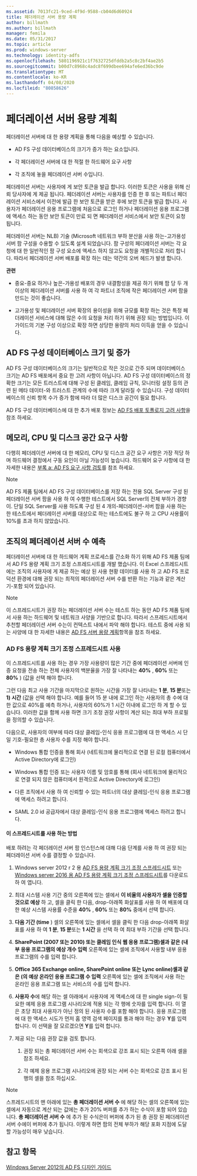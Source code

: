 ```yaml
---
ms.assetid: 7013fc21-9ced-4f9d-9588-cb04d6d60924
title: 페더레이션 서버 용량 계획
author: billmath
ms.author: billmath
manager: femila
ms.date: 05/31/2017
ms.topic: article
ms.prod: windows-server
ms.technology: identity-adfs
ms.openlocfilehash: 5801196921c1f7632725dfddb2a5c8c2bf4ae2b5
ms.sourcegitcommit: b00d7c8968c4adc8f699dbee694afe6ed36bc9de
ms.translationtype: MT
ms.contentlocale: ko-KR
ms.lasthandoff: 04/08/2020
ms.locfileid: "80858626"
---
```

# <a name="planning-for-federation-server-capacity"></a>페더레이션 서버 용량 계획

페더레이션 서버에 대 한 용량 계획을 통해 다음을 예상할 수 있습니다.  
  
-   AD FS 구성 데이터베이스의 크기가 증가 하는 요소입니다.  
  
-   각 페더레이션 서버에 대 한 적절 한 하드웨어 요구 사항  
  
-   각 조직에 놓을 페더레이션 서버 수입니다.  
  
페더레이션 서버는 사용자에 게 보안 토큰을 발급 합니다. 이러한 토큰은 사용을 위해 신뢰 당사자에 게 제공 됩니다. 페더레이션 서버는 사용자를 인증 한 후 또는 파트너 페더레이션 서비스에서 이전에 발급 한 보안 토큰을 받은 후에 보안 토큰을 발급 합니다. 사용자가 페더레이션 응용 프로그램에 처음으로 로그인 하거나 페더레이션 응용 프로그램에 액세스 하는 동안 보안 토큰이 만료 되 면 페더레이션 서비스에서 보안 토큰이 요청 됩니다.  
  
페더레이션 서버는 NLB\) 기술 \(Microsoft 네트워크 부하 분산을 사용 하는\-고가용성 서버 팜 구성을 수용할 수 있도록 설계 되었습니다. 팜 구성의 페더레이션 서버는 각 요청에 대 한 일반적인 팜 구성 요소에 액세스 하지 않고도 요청을 개별적으로 처리 합니다. 따라서 페더레이션 서버 배포를 확장 하는 데는 약간의 오버 헤드가 발생 합니다.  
  
**관련**  
  
-   중요\-중요 하거나 높은\-가용성 배포의 경우 내결함성을 제공 하기 위해 팜 당 두 개 이상의 페더레이션 서버를 사용 하 여 각 파트너 조직에 작은 페더레이션 서버 팜을 만드는 것이 좋습니다.  
  
-   고가용성 및 페더레이션 서버 확장의 용이성을 위해 규모를 확장 하는 것은 특정 페더레이션 서비스에 대해 많은 수의 요청을 처리 하기 위해 권장 되는 방법입니다. 이 가이드의 기본 구성 이상으로 확장 하면 상당한 용량의 처리 이득을 얻을 수 있습니다.  
  
## <a name="ad-fs-configuration-database-size-and-growth"></a>AD FS 구성 데이터베이스 크기 및 증가  
AD FS 구성 데이터베이스의 크기는 일반적으로 작은 것으로 간주 되며 데이터베이스 크기는 AD FS 배포에서 중요 한 고려 사항이 아닙니다.  AD FS 구성 데이터베이스의 정확한 크기는 모든 트러스트에 대해 구성 된 클레임, 클레임 규칙, 모니터링 설정 등의 관련 된 메타 데이터\-와 트러스트 관계의 수에 따라 크게 달라질 수 있습니다. 구성 데이터베이스의 신뢰 항목 수가 증가 함에 따라 더 많은 디스크 공간이 필요 합니다.  
  
AD FS 구성 데이터베이스에 대 한 추가 배포 정보는 [AD FS 배포 토폴로지 고려 사항](AD-FS-Deployment-Topology-Considerations.md)을 참조 하세요.  
  
## <a name="memory-cpu-and-disk-space-requirements"></a>메모리, CPU 및 디스크 공간 요구 사항  
다행히 페더레이션 서버에 대 한 메모리, CPU 및 디스크 공간 요구 사항은 가장 적당 하며 하드웨어 결정에서 구동 요인이 아닐 가능성이 높습니다. 하드웨어 요구 사항에 대 한 자세한 내용은 [부록 a: AD FS 요구 사항 검토](Appendix-A--Reviewing-AD-FS-Requirements.md)를 참조 하세요.  
  
> [!NOTE]  
> AD FS 제품 팀에서 AD FS 구성 데이터베이스를 저장 하는 전용 SQL Server 구성 된 페더레이션 서버 팜을 사용 하 여 수행한 테스트에서 SQL Server의 전체 부하가 경향이. 단일 SQL Server를 사용 하도록 구성 된 4 개의\-페더레이션\-서버 팜을 사용 하는 한 테스트에서 페더레이션 서버를 대상으로 하는 테스트에도 불구 하 고 CPU 사용률이 10%를 초과 하지 않았습니다.  
  
## <a name="estimate-the-number-of-federation-servers-for-your-organization"></a><a name="bk_estimatefs"></a>조직의 페더레이션 서버 수 예측  
페더레이션 서버에 대 한 하드웨어 계획 프로세스를 간소화 하기 위해 AD FS 제품 팀에서 AD FS 용량 계획 크기 조정 스프레드시트를 개발 했습니다. 이 Excel 스프레드시트에는 조직의 사용자에 게 제공 하는 예상 된 사용 현황 데이터를 사용 하 고 AD FS 프로덕션 환경에 대해 권장 되는 최적의 페더레이션 서버 수를 반환 하는 기능과 같은 계산기\-포함 되어 있습니다.  
  
> [!NOTE]  
> 이 스프레드시트가 권장 하는 페더레이션 서버 수는 테스트 하는 동안 AD FS 제품 팀에서 사용 하는 하드웨어 및 네트워크 사양을 기반으로 합니다. 따라서 스프레드시트에서 추천할 페더레이션 서버 수는이 컨텍스트 내에서 파악 해야 합니다.  테스트 중에 사용 되는 사양에 대 한 자세한 내용은 [AD FS 서버 용량 계획](Planning-for-AD-FS-Server-Capacity.md)항목을 참조 하세요.  
  
### <a name="using-the-ad-fs-capacity-planning-sizing-spreadsheet"></a>AD FS 용량 계획 크기 조정 스프레드시트 사용  
이 스프레드시트를 사용 하는 경우 가장 사용량이 많은 기간 중에 페더레이션 서버에 인증 요청을 전송 하는 전체 사용자의 백분율을 가장 잘 나타내는 **40%** , **60%** 또는 **80%** \) \(값을 선택 해야 합니다.  
  
그런 다음 최고 사용 기간을 마지막으로 원하는 시간을 가장 잘 나타내는 **1 분**, **15 분**또는 **1\) 시간** \(값을 선택 해야 합니다. 예를 들어 15 분 내에 로그인 하는 사용자의 총 수에 대 한 값으로 40%를 예측 하거나, 사용자의 60%가 1 시간 이내에 로그인 하 게 할 수 있습니다. 이러한 값을 함께 사용 하면 크기 조정 권장 사항이 계산 되는 최대 부하 프로필을 정의할 수 있습니다.  
  
다음으로, 사용자의 여부에 따라 대상 클레임\-인식 응용 프로그램에 대 한 액세스 시 단일 기호\-필요한 총 사용자 수를 지정 해야 합니다.  
  
-   Windows 통합 인증을 통해 회사 \(네트워크에 물리적으로 연결 된 로컬 컴퓨터에서 Active Directory에 로그인\)  
  
-   Windows 통합 인증 또는 사용자 이름 및 암호를 통해 \(회사 네트워크에 물리적으로 연결 되지 않은 컴퓨터에서 원격으로 Active Directory에 로그인\)  
  
-   다른 조직에서 사용 하 여 신뢰할 수 있는 파트너의 대상 클레임\-인식 응용 프로그램에 액세스 하려고 합니다.  
  
-   SAML 2.0 id 공급자에서 대상 클레임\-인식 응용 프로그램에 액세스 하려고 합니다.  
  
#### <a name="how-to-use-this-spreadsheet"></a>이 스프레드시트를 사용 하는 방법  
배포 하려는 각 페더레이션 서버 팜 인스턴스에 대해 다음 단계를 사용 하 여 권장 되는 페더레이션 서버 수를 결정할 수 있습니다.  
  
1.  Windows server 2012 r 2 용 [AD FS 용량 계획 크기 조정 스프레드시트](https://adfsdocs.blob.core.windows.net/adfs/ADFSCapacityPlanning.xlsx) 또는 [Windows server 2016 용 AD FS 용량 계획 크기 조정 스프레드시트](https://adfsdocs.blob.core.windows.net/adfs/ADFSCapacity2016.xlsx)를 다운로드 하 여 엽니다.
  
2.  최대 시스템 사용 기간 중의 오른쪽에 있는 셀에서 **이 비율의 사용자가 셀을 인증할 것으로 예상** 하 고, 셀을 클릭 한 다음, drop\-아래쪽 화살표를 사용 하 여 배포에 대 한 예상 시스템 사용률 수준을 **40%** , **60%** 또는 **80%** 중에서 선택 합니다.  
  
3.  **다음 기간 (time** ) 셀의 오른쪽에 있는 셀에서 셀을 클릭 한 다음 drop\-아래쪽 화살표를 사용 하 여 **1 분**, **15 분**또는 **1 시간** 을 선택 하 여 최대 부하 기간을 선택 합니다.  
  
4.  **SharePoint \(2007 또는 2010\) 또는 클레임 인식 웹 응용 프로그램\)셀과 같은 \(내부 응용 프로그램의 예상 개수 입력** 오른쪽에 있는 셀에 조직에서 사용할 내부 응용 프로그램의 수를 입력 합니다.  
  
5.  **Office 365 Exchange online, SharePoint online 또는 Lync online\)셀과 같은 \(의 예상 온라인 응용 프로그램 수 입력** 오른쪽에 있는 셀에 조직에서 사용 하는 온라인 응용 프로그램 또는 서비스의 수를 입력 합니다.  
  
6.  **사용자 수**에 해당 하는 셀 아래에서 사용자에 게 액세스에 대 한 single sign\-이 필요한 예제 응용 프로그램 시나리오에 적용 되는 각 행에 숫자를 입력 합니다. 이 열은 초당 최대 사용자가 아닌 정의 된 사용자 수를 포함 해야 합니다. 응용 프로그램에 대 한 액세스 시도가 먼저 홈 영역 검색 페이지를 통과 해야 하는 경우 **Y**를 입력 합니다. 이 선택을 잘 모르겠으면 **Y**를 입력 합니다.  
  
7.  제공 되는 다음 권장 값을 검토 합니다.  
  
    1.  권장 되는 총 페더레이션 서버 수는 회색으로 강조 표시 되는 오른쪽 아래 셀을 참조 하세요.  
  
    2.  각 예제 응용 프로그램 시나리오에 권장 되는 서버 수는 회색으로 강조 표시 된 행의 셀을 참조 하십시오.  
  
> [!NOTE]  
> 스프레드시트의 맨 아래에 있는 **총 페더레이션 서버 수** 에 해당 하는 셀의 오른쪽에 있는 셀에서 자동으로 계산 되는 값에는 추가 20% 버퍼를 추가 하는 수식이 포함 되어 있습니다. **총 페더레이션 서버 수** 에 추가 된 수식은이 버퍼에 추가 된 총 권장 된 페더레이션 서버 수에이 버퍼에 추가 됩니다. 이렇게 하면 팜의 전체 부하가 해당 포화 지점에 도달할 가능성이 매우 낮습니다.  
  
## <a name="see-also"></a>참고 항목
[Windows Server 2012의 AD FS 디자인 가이드](AD-FS-Design-Guide-in-Windows-Server-2012.md)
